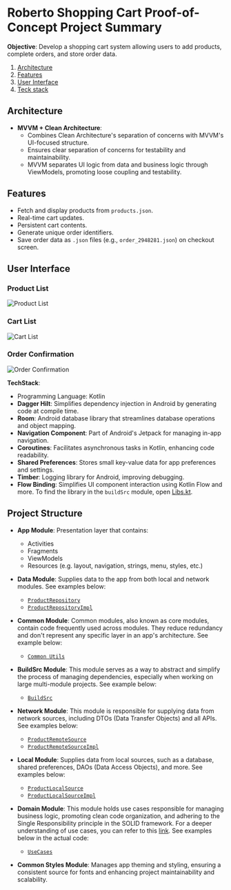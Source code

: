 # Roberto Shopping Cart Proof-of-Concept Project Summary

**Objective**: Develop a shopping cart system allowing users to add products, complete orders, and store order data.
1. [Architecture](#architecture)
2. [Features](#features)
3. [User Interface](#user-interface)
4. [Teck stack](#technology-used)

## Architecture

- **MVVM + Clean Architecture**:
  - Combines Clean Architecture's separation of concerns with MVVM's UI-focused structure.
  - Ensures clear separation of concerns for testability and maintainability.
  - MVVM separates UI logic from data and business logic through ViewModels, promoting loose coupling and testability.

## Features
- Fetch and display products from `products.json`.
- Real-time cart updates.
- Persistent cart contents.
- Generate unique order identifiers.
- Save order data as `.json` files (e.g., `order_2948281.json`) on checkout screen.


## User Interface

### Product List
![Product List](https://github.com/Rebolos/rob-products-app/assets/67263430/a085bab3-6bcb-49e8-abbc-7cd923a67df3)

### Cart List
![Cart List](https://github.com/Rebolos/rob-products-app/assets/67263430/053b4368-712c-4748-8d9b-4527d9756581)

### Order Confirmation
![Order Confirmation](https://github.com/Rebolos/rob-products-app/assets/67263430/3599d470-bfbc-4f93-9a65-329ccf341421)

**TechStack**:
- Programming Language: Kotlin
- **Dagger Hilt**: Simplifies dependency injection in Android by generating code at compile time.
- **Room**: Android database library that streamlines database operations and object mapping.
- **Navigation Component**: Part of Android's Jetpack for managing in-app navigation.
- **Coroutines**: Facilitates asynchronous tasks in Kotlin, enhancing code readability.
- **Shared Preferences**: Stores small key-value data for app preferences and settings.
- **Timber**: Logging library for Android, improving debugging.
- **Flow Binding**: Simplifies UI component interaction using Kotlin Flow and more. To find the library in the `buildSrc` module, open [Libs.kt](https://github.com/Rebolos/rob-products-app/blob/develop/buildSrc/src/main/java/Libs.kt).


## Project Structure

- **App Module**: Presentation layer that contains:
  - Activities
  - Fragments
  - ViewModels
  - Resources (e.g. layout, navigation, strings, menu, styles, etc.)

- **Data Module**: Supplies data to the app from both local and network modules. See examples below:
  - [`ProductRepository`](https://github.com/Rebolos/rob-products-app/blob/develop/data/src/main/java/com/rob_products_data/feature/product/source/ProductRepository.kt)
  - [`ProductRepositoryImpl`](https://github.com/Rebolos/rob-products-app/blob/develop/data/src/main/java/com/rob_products_data/feature/product/source/impl/ProductRepositoryImpl.kt)

- **Common Module**: Common modules, also known as core modules, contain code frequently used across modules. They reduce redundancy and don't represent any specific layer in an app's architecture. See example below:
  - [`Common Utils`](https://github.com/Rebolos/rob-products-app/tree/develop/common/src/main/java/com/rob_product_common)

- **BuildSrc Module**: This module serves as a way to abstract and simplify the process of managing dependencies, especially when working on large multi-module projects. See example below:
  - [`BuildSrc`](https://github.com/Rebolos/rob-products-app/tree/develop/buildSrc/src/main/java)

- **Network Module**: This module is responsible for supplying data from network sources, including DTOs (Data Transfer Objects) and all APIs. See examples below:
  - [`ProductRemoteSource`](https://github.com/Rebolos/rob-products-app/blob/develop/network/src/main/java/com/example/network/feature/products/model/ProductRemoteSource.kt)
  - [`ProductRemoteSourceImpl`](https://github.com/Rebolos/rob-products-app/blob/develop/network/src/main/java/com/example/network/feature/products/model/ProductRemoteSourceImpl.kt)

- **Local Module**: Supplies data from local sources, such as a database, shared preferences, DAOs (Data Access Objects), and more. See examples below:
  - [`ProductLocalSource`](https://github.com/Rebolos/rob-products-app/blob/develop/local/src/main/java/com/roberto_product/local/feature/product/ProductLocalSource.kt)
  - [`ProductLocalSourceImpl`](https://github.com/Rebolos/rob-products-app/blob/develop/local/src/main/java/com/roberto_product/local/feature/product/ProductLocalSourceImpl.kt)

- **Domain Module**: This module holds use cases responsible for managing business logic, promoting clean code organization, and adhering to the Single Responsibility principle in the SOLID framework. For a deeper understanding of use cases, you can refer to this [link](https://developer.android.com/topic/architecture/domain-layer). See examples below in the actual code:
  - [`UseCases`](https://github.com/Rebolos/rob-products-app/tree/develop/domain/src/main/java/com/rob_product_domain/usecase/feature/product)

- **Common Styles Module**: Manages app theming and styling, ensuring a consistent source for fonts and enhancing project maintainability and scalability.
